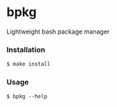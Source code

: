 bpkg
====

Lightweight bash package manager

### Installation

```sh
$ make install
```

### Usage

```
$ bpkg --help
```
